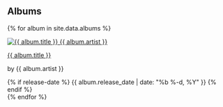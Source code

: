 <link rel="stylesheet" href="index.css" />

## Albums

{% for album in site.data.albums %}
  <article>
    <a href="{{ album.url }}">
      <img src="{{ album.img }}" alt="{{ album.title }} {{ album.artist }}"/>
      <p>{{ album.title }}</p>
    </a>
    <p>by {{ album.artist }}</p>
    {% if release-date %}
      <span class="release-date">{{ album.release_date | date: "%b %-d, %Y" }}</span>
    {% endif %}
  </article>
{% endfor %}

<!-- algolia search -->

<link rel="stylesheet" type="text/css" href="https://cdn.jsdelivr.net/npm/instantsearch.js/dist/instantsearch.min.css">
<link rel="stylesheet" type="text/css" href="https://cdn.jsdelivr.net/npm/instantsearch.js/dist/instantsearch-theme-algolia.min.css">

<script src="https://cdn.jsdelivr.net/npm/instantsearch.js"></script>

<script>
  /* we are going to add some javascript code here */
</script>

<!-- end of algolia search --> 
